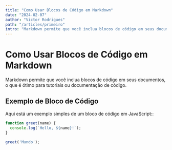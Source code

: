 ```yaml
---
title: "Como Usar Blocos de Código em Markdown"
date: "2024-02-07"
author: "Victor Rodrigues"
path: "/articles/primeiro"
intro: "Markdown permite que você inclua blocos de código em seus documentos, o que é ótimo para tutoriais ou documentação de código."
---
```


# Como Usar Blocos de Código em Markdown

Markdown permite que você inclua blocos de código em seus documentos, o que é ótimo para tutoriais ou documentação de código.

## Exemplo de Bloco de Código

Aqui está um exemplo simples de um bloco de código em JavaScript::

```javascript
function greet(name) {
  console.log(`Hello, ${name}!`);
}

greet('Mundo');
